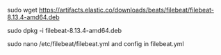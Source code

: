 sudo wget https://artifacts.elastic.co/downloads/beats/filebeat/filebeat-8.13.4-amd64.deb

sudo dpkg -i filebeat-8.13.4-amd64.deb

sudo nano /etc/filebeat/filebeat.yml
and config in filebeat.yml